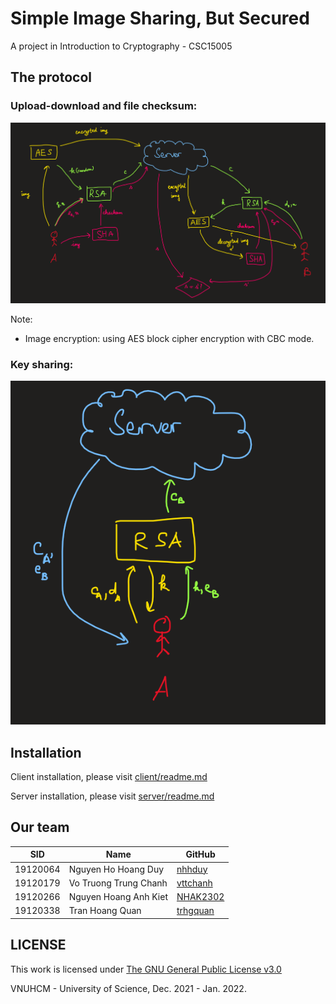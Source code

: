 # Simple Image Sharing, But Secured

A project in Introduction to Cryptography - CSC15005

## The protocol
### Upload-download and file checksum:

![vi-report/img/upload-protocol.PNG](vi-report/img/upload-protocol.PNG)

Note:
* Image encryption: using AES block cipher encryption with CBC mode.

### Key sharing:

![vi-report/img/sharing-protocol.png](vi-report/img/sharing-protocol.png)

## Installation
Client installation, please visit [client/readme.md](client/readme.md)

Server installation, please visit [server/readme.md](server/readme.md)

## Our team
|   SID   |       Name          |     GitHub     |   
|---------|---------------------|----------------|
|19120064 |Nguyen Ho Hoang Duy  |[nhhduy](https://github.com/nhhduy)|
|19120179 |Vo Truong Trung Chanh |[vttchanh](https://github.com/vttchanh)|
|19120266 |Nguyen Hoang Anh Kiet|[NHAK2302](https://github.com/nhak2302)
|19120338 |Tran Hoang Quan|[trhgquan](https://github.com/trhgquan)

## LICENSE
This work is licensed under [The GNU General Public License v3.0](LICENSE)

VNUHCM - University of Science, Dec. 2021 - Jan. 2022.